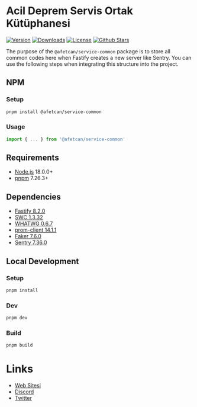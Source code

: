 # Acil Deprem Servis Ortak Kütüphanesi

<p>
      <a href="https://www.npmjs.com/package/@afetcan/service-common"><img src="https://img.shields.io/npm/v/@afetcan/service-common.svg?style=flat&colorA=002438&colorB=28CF8D" alt="Version"></a>
      <a href="https://www.npmjs.com/package/@afetcan/service-common"><img src="https://img.shields.io/npm/dm/@afetcan/service-common.svg?style=flat&colorA=002438&colorB=28CF8D" alt="Downloads"></a>
      <a href="./LICENSE"><img src="https://img.shields.io/github/license/afetcan/service-common.svg?style=flat&colorA=002438&colorB=28CF8D" alt="License"></a>
      <a href="https://github.com/afetcan/service-common">
      <img src="https://img.shields.io/github/stars/afetcan/service-common.svg?style=social&label=Star&maxAge=2592000" alt="Github Stars"> </a>
</p>


The purpose of the `@afetcan/service-common` package is to store all common codes here when Fastify creates a new server like Sentry. You can use the following steps when integrating this structure into the project.

## NPM


### Setup
```bash
pnpm install @afetcan/service-common
```

### Usage
```ts
import { ... } from '@afetcan/service-common' 
```

## Requirements

- [Node.js](https://nodejs.org/en/) 18.0.0+
- [pnpm](https://pnpm.io/) 7.26.3+

## Dependencies
- [Fastify 8.2.0](https://www.fastify.io/docs/latest/)
- [SWC 1.3.32](https://swc.rs/docs/getting-started)
- [WHATWG 0.6.7](https://github.com/whatwg)
- [prom-client 14.1.1](https://github.com/siimon/prom-client)
- [Faker 7.6.0](https://fakerjs.dev/guide/)
- [Sentry 7.36.0](https://docs.sentry.io/)

## Local Development

### Setup
```bash
pnpm install
```

### Dev
```bash
pnpm dev
```

### Build
```bash
pnpm build
```


# Links

- [Web Sitesi](https://afetcan.com)
- [Discord](https://discord.afetcan.com)
- [Twitter](https://twitter.com/afetcanapp)
